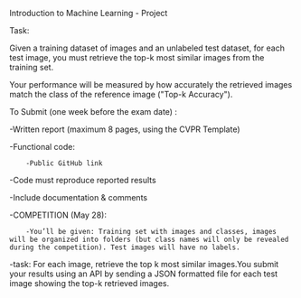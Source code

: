 Introduction to Machine Learning - Project

Task:

Given a training dataset of images and an unlabeled test dataset, for each test image, you must retrieve the top-k most similar images from the training set.


Your performance will be measured by how accurately the retrieved images match the class of the reference image ("Top-k Accuracy").


 To Submit (one week before the exam date) :

-Written report (maximum 8 pages, using the CVPR Template)

-Functional code:

        -Public GitHub link

-Code must reproduce reported results

-Include documentation & comments

-COMPETITION (May 28):

        -You’ll be given: Training set with images and classes, images will be organized into folders (but class names will only be revealed during the competition). Test images will have no labels.

-task: For each image, retrieve the top k most similar images.You submit your results using an API by sending a JSON formatted file for each test image showing the top-k retrieved images.

